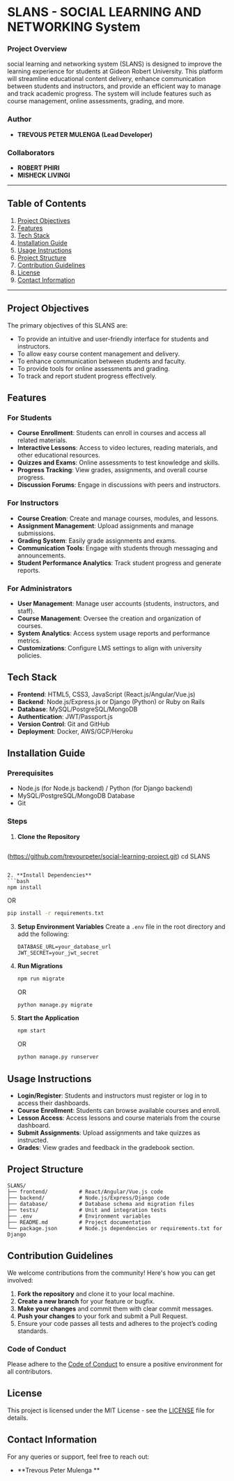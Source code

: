 # SLANS - SOCIAL LEARNING AND NETWORKING System

### Project Overview
social learning and networking system (SLANS) is designed to improve the learning experience for students at Gideon Robert University. This platform will streamline educational content delivery, enhance communication between students and instructors, and provide an efficient way to manage and track academic progress. The system will include features such as course management, online assessments, grading, and more.

### Author
- **TREVOUS PETER MULENGA (Lead Developer)**

### Collaborators
- **ROBERT PHIRI**
- **MISHECK LIVINGI**

---

## Table of Contents
1. [Project Objectives](#project-objectives)
2. [Features](#features)
3. [Tech Stack](#tech-stack)
4. [Installation Guide](#installation-guide)
5. [Usage Instructions](#usage-instructions)
6. [Project Structure](#project-structure)
7. [Contribution Guidelines](#contribution-guidelines)
8. [License](#license)
9. [Contact Information](#contact-information)

---

## Project Objectives
The primary objectives of this SLANS are:
- To provide an intuitive and user-friendly interface for students and instructors.
- To allow easy course content management and delivery.
- To enhance communication between students and faculty.
- To provide tools for online assessments and grading.
- To track and report student progress effectively.

## Features
### For Students
- **Course Enrollment**: Students can enroll in courses and access all related materials.
- **Interactive Lessons**: Access to video lectures, reading materials, and other educational resources.
- **Quizzes and Exams**: Online assessments to test knowledge and skills.
- **Progress Tracking**: View grades, assignments, and overall course progress.
- **Discussion Forums**: Engage in discussions with peers and instructors.

### For Instructors
- **Course Creation**: Create and manage courses, modules, and lessons.
- **Assignment Management**: Upload assignments and manage submissions.
- **Grading System**: Easily grade assignments and exams.
- **Communication Tools**: Engage with students through messaging and announcements.
- **Student Performance Analytics**: Track student progress and generate reports.

### For Administrators
- **User Management**: Manage user accounts (students, instructors, and staff).
- **Course Management**: Oversee the creation and organization of courses.
- **System Analytics**: Access system usage reports and performance metrics.
- **Customizations**: Configure LMS settings to align with university policies.

## Tech Stack
- **Frontend**: HTML5, CSS3, JavaScript (React.js/Angular/Vue.js)
- **Backend**: Node.js/Express.js or Django (Python) or Ruby on Rails
- **Database**: MySQL/PostgreSQL/MongoDB
- **Authentication**: JWT/Passport.js
- **Version Control**: Git and GitHub
- **Deployment**: Docker, AWS/GCP/Heroku

## Installation Guide
### Prerequisites
- Node.js (for Node.js backend) / Python (for Django backend)
- MySQL/PostgreSQL/MongoDB Database
- Git

### Steps
1. **Clone the Repository**
   ```bash
  (https://github.com/trevourpeter/social-learning-project.git)
   cd SLANS
   ```

2. **Install Dependencies**
   ```bash
   npm install
   ```
   OR
   ```bash
   pip install -r requirements.txt
   ```

3. **Setup Environment Variables**
   Create a `.env` file in the root directory and add the following:
   ```
   DATABASE_URL=your_database_url
   JWT_SECRET=your_jwt_secret
   ```

4. **Run Migrations**
   ```bash
   npm run migrate
   ```
   OR
   ```bash
   python manage.py migrate
   ```

5. **Start the Application**
   ```bash
   npm start
   ```
   OR
   ```bash
   python manage.py runserver
   ```

## Usage Instructions
- **Login/Register**: Students and instructors must register or log in to access their dashboards.
- **Course Enrollment**: Students can browse available courses and enroll.
- **Lesson Access**: Access lessons and course materials from the course dashboard.
- **Submit Assignments**: Upload assignments and take quizzes as instructed.
- **Grades**: View grades and feedback in the gradebook section.

## Project Structure
```
SLANS/
├── frontend/          # React/Angular/Vue.js code
├── backend/           # Node.js/Express/Django code
├── database/          # Database schema and migration files
├── tests/             # Unit and integration tests
├── .env               # Environment variables
├── README.md          # Project documentation
└── package.json       # Node.js dependencies or requirements.txt for Django
```

## Contribution Guidelines
We welcome contributions from the community! Here's how you can get involved:
1. **Fork the repository** and clone it to your local machine.
2. **Create a new branch** for your feature or bugfix.
3. **Make your changes** and commit them with clear commit messages.
4. **Push your changes** to your fork and submit a Pull Request.
5. Ensure your code passes all tests and adheres to the project’s coding standards.

### Code of Conduct
Please adhere to the [Code of Conduct](CODE_OF_CONDUCT.md) to ensure a positive environment for all contributors.

## License
This project is licensed under the MIT License - see the [LICENSE](LICENSE) file for details.

## Contact Information
For any queries or support, feel free to reach out:
- **Trevous Peter Mulenga **
